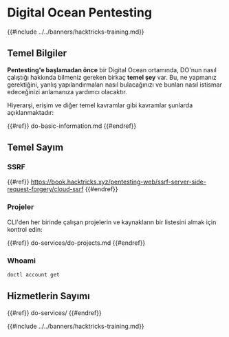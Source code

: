 # Digital Ocean Pentesting

{{#include ../../banners/hacktricks-training.md}}

## Temel Bilgiler

**Pentesting'e başlamadan önce** bir Digital Ocean ortamında, DO'nun nasıl çalıştığı hakkında bilmeniz gereken birkaç **temel şey** var. Bu, ne yapmanız gerektiğini, yanlış yapılandırmaları nasıl bulacağınızı ve bunları nasıl istismar edeceğinizi anlamanıza yardımcı olacaktır.

Hiyerarşi, erişim ve diğer temel kavramlar gibi kavramlar şunlarda açıklanmaktadır:

{{#ref}}
do-basic-information.md
{{#endref}}

## Temel Sayım

### SSRF

{{#ref}}
https://book.hacktricks.xyz/pentesting-web/ssrf-server-side-request-forgery/cloud-ssrf
{{#endref}}

### Projeler

CLI'den her birinde çalışan projelerin ve kaynakların bir listesini almak için kontrol edin:

{{#ref}}
do-services/do-projects.md
{{#endref}}

### Whoami
```bash
doctl account get
```
## Hizmetlerin Sayımı

{{#ref}}
do-services/
{{#endref}}

{{#include ../../banners/hacktricks-training.md}}
